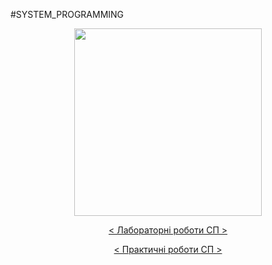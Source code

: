 #SYSTEM_PROGRAMMING
<head>
        <p align="center">
        <a href="http://blogs.kpi.kharkov.ua/v2/asm/" target="_blank">
            <img src="https://www.google.ru/url?sa=i&url=https%3A%2F%2Fwww.pinterest.ru%2Fpin%2F757871443528504682%2F&psig=AOvVaw3LL0pMvz-oZvSociQUdnuH&ust=1619092968781000&source=images&cd=vfe&ved=0CAIQjRxqFwoTCKid8L-lj_ACFQAAAAAdAAAAABAD" height="300px">
        </a>
        <p align="center">
        <a href="http://blogs.kpi.kharkov.ua/v2/asm/laboratornye-raboty-sp/" target="_blank">
            < Лабораторні роботи СП >
        </a>
         <p align="center">
        <a href="http://blogs.kpi.kharkov.ua/v2/asm/prakticheskie-zanyatiya-sp/" target="_blank">
            < Практичні роботи СП >
        </a>
    </p>
</head>
